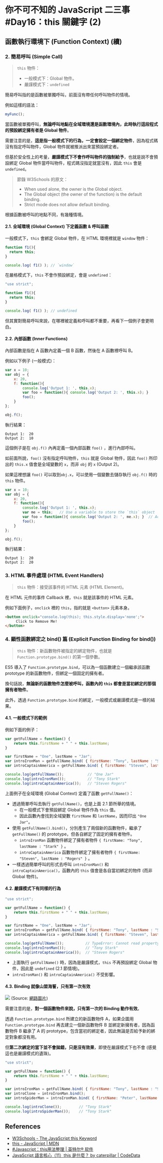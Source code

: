 # 你不可不知的 JavaScript 二三事#Day16：this 關鍵字 (2)

## 函數執行環境下 (Function Context) (續)


### 2. 簡易呼叫 (Simple Call)

> `this` 物件：
> * 一般模式下：Global 物件。
> * 嚴謹模式下：`undefined`

簡易呼叫指的是函數被單獨呼叫，前面沒有帶任何呼叫物件的情境。

例如這樣的語法：

```js
myFunc();
```

當函數被單獨呼叫，**無論呼叫地點在全域環境還是函數環境內，此時執行這段程式的預設綁定擁有者是 Global 物件**。

需要注意的是，**這是指一般模式下的行為，一定會設定一個綁定物件**，因為程式碼沒有指定呼叫物件，Global 物件就被推派出來當預設綁定者。

但基於安全性上的考量，**嚴謹模式下不會作呼叫物件的強制給予**，也就是說不會預設綁定 Global 物件當呼叫物件，程式碼沒指定就當沒有，因此 `this` 會是 `undefined`。

> 節錄 W3Schools 的原文：
> * When used alone, the owner is the Global object.
> * The Global object (the owner of the function) is the default binding.
> * Strict mode does not allow default binding.


根據函數被呼叫的地點不同，有幾種情境。



#### 2.1. 全域環境 (Global Context) 下定義函數 & 呼叫函數

一般模式下，`this` 會綁定 Global 物件，在 HTML 環境裡就是 `window` 物件：

```js
function f1(){
  return this;
}

console.log( f1() ); // `window`
```

在嚴格模式下，`this` 不會作預設綁定，會是 `undefined`：

```js
"use strict";

function f1(){
  return this;
}

console.log( f1() ); // undefined
```

但其實對簡易呼叫來說，在哪裡被定義和呼叫都不重要，再看下一個例子會更明白。



#### 2.2. 內部函數 (Inner Functions)

內部函數是指在 A 函數內定義一個 B 函數，然後在 A 函數裡呼叫 B。

例如以下例子 (一般模式)：

```js
var x = 10;
var obj = {
    x: 20,
    f: function(){
        console.log('Output 1: ', this.x);
        var foo = function(){ console.log('Output 2: ', this.x); }
        foo();
    }
};

obj.f();
```

執行結果：

```
Output 1:  20
Output 2:  10
```

這個例子是在 `obj.f()` 內再定義一個內部函數 `foo()` ，進行內部呼叫。

如前面所說，`foo()` 沒有指定呼叫物件，`this` 就是 Global 物件，因此 `foo()` 所印出的 `this.x` 值會是全域變數的 `x`，而非 `obj` 的 `x` (Output 2)。

如果這裡想讓 `foo()` 可以取到`obj.x`，可以使用一個變數去儲存執行 `obj.f()` 時的 `this` 物件。

```js
var x = 10;
var obj = {
    x: 20,
    f: function(){
        console.log('Output 1: ', this.x);
        var me = this;   // Use a variable to store the `this` object
        var foo = function(){ console.log('Output 2: ', me.x); }  // Access `obj.x` via `me.x`  
        foo();
    }
};

obj.f();
```

執行結果：

```
Output 1:  20
Output 2:  20
```




### 3. HTML 事件處理 (HTML Event Handlers)

> `this` 物件：接受該事件的 HTML 元素 (HTML Element)。

在 HTML 元件的事件 Callback 裡，`this` 就是該事件的 HTML 元素。

例如下面例子，`onclick` 裡的 `this`，指的就是 `<button>` 元素本身。

```html
<button onclick="console.log(this); this.style.display='none';">
     Click to Remove Me!
</button>
```




### 4. 顯性函數綁定之 bind() 篇 (Explicit Function Binding for bind())

> `this` 物件：新函數物件被指定的綁定物件，也就是 `Function.prototype.bind()` 的第一個參數。

ES5 導入了 `Function.prototype.bind`，可以為一個函數建立一個繼承該函數 prototype 的新函數物件，但綁定一個固定的擁有者。

換句話說，**無論新的函數物件怎麼被呼叫，函數內的 `this` 都會是當初綁定的那個擁有者物件**。

此外，透過 `Function.prototype.bind` 的綁定，一般模式或嚴謹模式是一樣的結果。

#### 4.1. 一般模式下的範例

例如下面的例子：

```js
var getFullName = function() {
    return this.firstName + " " + this.lastName;
}

var firstName = "One", lastName = "Jar";
var introIronMan = getFullName.bind( { firstName: "Tony", lastName : "Stark" } );
var introCaptainAmerica = getFullName.bind( { firstName: "Steven", lastName : "Rogers" } );

console.log(getFullName());           // "One Jar"
console.log(introIronMan());          // "Tony Stark"
console.log(introCaptainAmerica());   // "Steven Rogers"
```

上面例子在全域環境 (Global Context) 定義了函數 `getFullName()`：
* 透過簡單呼叫去執行 `getFullName()`，也是上面 2.1 節所舉的情境。
	* 在一般模式下會預設綁定 Global 物件作為 `this` 值。
	* 因此函數內會找到全域變數 `firstName` 和 `lastName`，因而印出 `"One Jar"`。
* 使用 `getFullName().bind()`，分別產生了兩個新的函數物件，繼承了 `getFullName()` 的 prototype，但各自綁定了固定的擁有者物件。
	* `introIronMan` 函數物件綁定了擁有者物件 `{ firstName: "Tony", lastName : "Stark" }` 。
	* `introCaptainAmerica` 函數物件綁定了擁有者物件 `{ firstName: "Steven", lastName : "Rogers" }` 。
* 一樣透過簡單呼叫的形式去呼叫 `introIronMan()` 和 `introCaptainAmerica()`，函數內的 `this` 值會是各自當初綁定的物件 (而非 Global 物件)。


#### 4.2. 嚴謹模式下有同樣的行為

```js
"use strict";

var getFullName = function() {
    return this.firstName + " " + this.lastName;
}

var firstName = "One", lastName = "Jar";
var introIronMan = getFullName.bind( { firstName: "Tony", lastName : "Stark" } );
var introCaptainAmerica = getFullName.bind( { firstName: "Steven", lastName : "Rogers" } );

console.log(getFullName());          // TypeError: Cannot read property 'firstName' of undefined
console.log(introIronMan());         // "Tony Stark"
console.log(introCaptainAmerica());  // "Steven Rogers"
```

* 上面執行 `getFullName()` 時，因為是嚴謹模式，`this` 不再預設綁定 Global 物件，因此是 `undefined` (2.1 節情境)。
*  `introIronMan()` 和 `introCaptainAmerica()` 不受影響。


#### 4.3. Binding 就像山盟海誓，只有第一次有效

![](https://i.imgur.com/v6ScbGj.png)
(Source: [網路圖片](https://www.liidda.com.tw/humanity-feelings-images/pic01.jpg))

需要注意的是，**對一個函數物件來說，只有第一次的 Binding 動作有效**。

透過 `Function.prototype.bind` 所建立的新函數物件 A，如果企圖用 `Function.prototype.bind` 再去建立一個新函數物件 B 並綁定新擁有者，因為函數物件 B 繼承了 A 的 prototype，包含當初的綁定者，因此無論是否給予新的綁定對象都沒有用。

但**第二次綁定的當下並不會拋錯，只是沒有效果**，即使在嚴謹模式下也不會 (感覺這也是嚴謹模式的遺珠)。

```js
"use strict";

var getFullName = function() {
    return this.firstName + " " + this.lastName;
}

var introIronMan = getFullName.bind( { firstName: "Tony", lastName : "Stark" } );
var introClone = introIronMan.bind();
var introSpiderMan = introIronMan.bind( { firstName: "Peter", lastName : "Parker"} );

console.log(introClone());        // "Tony Stark"
console.log(introSpiderMan());    // "Tony Stark"
```

## References
* [W3Schools - The JavaScript this Keyword](https://www.w3schools.com/js/js_this.asp)
* [this - JavaScript | MDN](https://developer.mozilla.org/zh-TW/docs/Web/JavaScript/Reference/Operators/this)
* [#Javascript：this用法整理 | 英特尔® 软件](https://software.intel.com/zh-cn/blogs/2013/10/09/javascript-this)
* [JavaScript 語言核心（11）this 是什麼？ by caterpillar | CodeData](http://www.codedata.com.tw/javascript/essential-javascript-11-what-is-this/)

